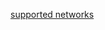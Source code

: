 <span><a href="https://docs.biconomy.io/supportednetworks" target="_blank">supported networks</a></span>